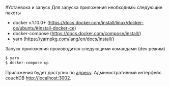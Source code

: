 #Устанвока и запуск
Для запуска приложения необходимы следующие пакеты
 - docker v.1.10.0+ (https://docs.docker.com/install/linux/docker-ce/ubuntu/#install-docker-ce)
 - docker-compose (https://docs.docker.com/compose/install/)
 - yarn (https://yarnpkg.com/lang/en/docs/install/)
 
Запуск приложения производится следующими командами (dev режим)
```bash
$ yarn
$ docker-compose up
```
Приложения будет доступно по [адресу](http://localhost:3002). Административный интерфейс couchDB [http://localhost:3002](http://localhost:3002).